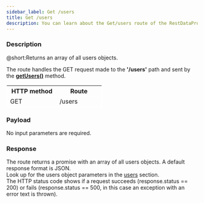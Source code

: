 ```yaml
---
sidebar_label: Get /users
title: Get /users
description: You can learn about the Get/users route of the RestDataProvider in the documentation of the DHTMLX JavaScript To Do List library. Browse developer guides and API reference, try out code examples and live demos, and download a free 30-day evaluation version of DHTMLX To Do List.
---
```


### Description

@short:Returns an array of all users objects.

The route handles the GET request made to the **'/users'** path and sent by the [**getUsers()**](api/rest_api/methods/getusers_method.md) method. 

<table style="border: 1px solid white; border-collapse: collapse; width:50%">
<thead style="border: 1px solid white; border-collapse: collapse;">
<th style="width:25%">HTTP method</th>
<th style="width:25%">Route</th>
</thead>
<tbody style="border: 1px solid white; border-collapse: collapse">
<tr>
<td>GET</td>
<td>/users</td>
</tr>
</tbody>
</table>


### Payload

No input parameters are required. 

### Response

The route returns a promise with an array of all users objects. A default response format is JSON. <br/> 
Look up for the users object parameters in the [users]("api/configs/users_config") section. <br/> 
The HTTP status code shows if a request succeeds (response.status == 200) or fails (response.status == 500, in this case an exception with an error text is thrown).
